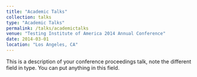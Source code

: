 ```yaml
---
title: "Academic Talks"
collection: talks
type: "Academic Talks"
permalink: /talks/academictalks
venue: "Testing Institute of America 2014 Annual Conference"
date: 2014-03-01
location: "Los Angeles, CA"
---
```


This is a description of your conference proceedings talk, note the different field in type. You can put anything in this field.
